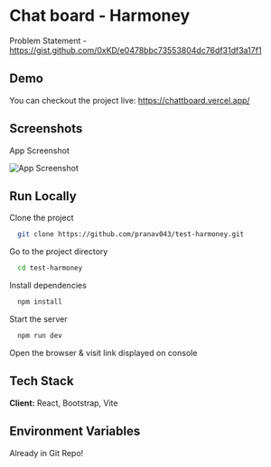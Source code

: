 # Chat board - Harmoney

Problem Statement - https://gist.github.com/0xKD/e0478bbc73553804dc76df31df3a17f1

## Demo

You can checkout the project live: https://chattboard.vercel.app/

## Screenshots

App Screenshot

![App Screenshot](https://i.ibb.co/F7ZKhRN/test-harmoney.png)

## Run Locally

Clone the project

```bash
  git clone https://github.com/pranav043/test-harmoney.git
```

Go to the project directory

```bash
  cd test-harmoney
```

Install dependencies

```bash
  npm install
```

Start the server

```bash
  npm run dev
```

Open the browser & visit link displayed on console

## Tech Stack

**Client:** React, Bootstrap, Vite

## Environment Variables

Already in Git Repo!
